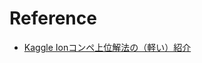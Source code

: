 # Reference
* [Kaggle Ionコンペ上位解法の（軽い）紹介](https://www.slideshare.net/KatsuhisaKawaguchi/kaggle-ion?utm_campaign=Weekly%20Kaggle%20News&utm_medium=email&utm_source=Revue%20newsletter)
